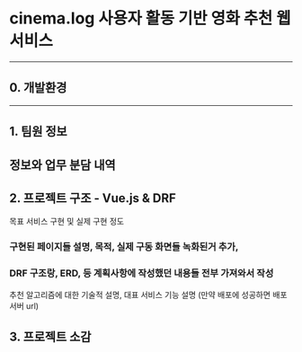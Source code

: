 # cinema.log 사용자 활동 기반 영화 추천 웹 서비스
---
## 0. 개발환경

---

## 1. 팀원 정보
 정보와 업무 분담 내역
---
## 2. 프로젝트 구조 - Vue.js & DRF
목표 서비스 구현 및 실제 구현 정도

### 구현된 페이지들 설명, 목적, 실제 구동 화면들 녹화된거 추가, 
### DRF 구조랑, ERD, 등 계획사항에 작성했던 내용들 전부 가져와서 작성

추천 알고리즘에 대한 기술적 설명, 대표 서비스 기능 설명
(만약 배포에 성공하면 배포 서버 url)
## 3. 프로젝트 소감

##